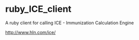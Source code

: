 ruby_ICE_client
===============

A ruby client for calling ICE - Immunization Calculation Engine

http://www.hln.com/ice/
